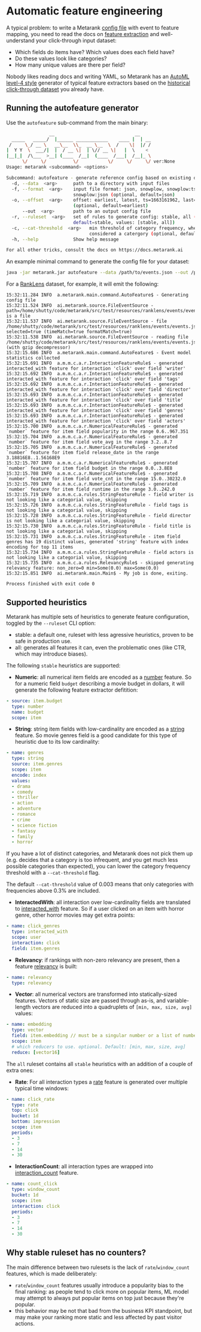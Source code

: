 # Automatic feature engineering

A typical problem: to write a Metarank [config file](../configuration/overview.md) with event to feature mapping, 
you need to read the docs on [feature extraction](../configuration/feature-extractors.md) and well-understand your click-through
input dataset:
* Which fields do items have? Which values does each field have?
* Do these values look like categories?
* How many unique values are there per field?

Nobody likes reading docs and writing YAML, so Metarank has an [AutoML level-4 style](https://medium.com/@tunguz/six-levels-of-auto-ml-a277aa1f0f38)
generator of typical feature extractors based on the [historical click-through dataset](../event-schema.md) you already have.

## Running the autofeature generator

Use the `autofeature` sub-command from the main binary:
```bash
                __                              __    
  _____   _____/  |______ ____________    ____ |  | __
 /     \_/ __ \   __\__  \\_  __ \__  \  /    \|  |/ /
|  Y Y  \  ___/|  |  / __ \|  | \// __ \|   |  \    < 
|__|_|  /\___  >__| (____  /__|  (____  /___|  /__|_ \
      \/     \/          \/           \/     \/     \/ ver:None
Usage: metarank <subcommand> <options>

Subcommand: autofeature - generate reference config based on existing data
  -d, --data  <arg>      path to a directory with input files
  -f, --format  <arg>    input file format: json, snowplow, snowplow:tsv,
                         snowplow:json (optional, default=json)
  -o, --offset  <arg>    offset: earliest, latest, ts=1663161962, last=1h
                         (optional, default=earliest)
      --out  <arg>       path to an output config file
  -r, --ruleset  <arg>   set of rules to generate config: stable, all (optional,
                         default=stable, values: [stable, all])
  -c, --cat-threshold  <arg>   min threshold of category frequency, when its
                               considered a catergory (optional, default=0.003)
  -h, --help             Show help message

For all other tricks, consult the docs on https://docs.metarank.ai
```

An example minimal command to generate the config file for your dataset:
```bash
java -jar metarank.jar autofeature --data /path/to/events.json --out /path/to/config.yaml
```

For a [RankLens](https://github.com/metarank/ranklens) dataset, for example, it will emit the following:
```
15:32:11.284 INFO  a.metarank.main.command.AutoFeature$ - Generating config file
15:32:11.524 INFO  ai.metarank.source.FileEventSource - path=/home/shutty/code/metarank/src/test/resources/ranklens/events/events.jsonl.gz is a file
15:32:11.537 INFO  ai.metarank.source.FileEventSource - file /home/shutty/code/metarank/src/test/resources/ranklens/events/events.jsonl.gz selected=true (timeMatch=true formatMatch=true)
15:32:11.538 INFO  ai.metarank.source.FileEventSource - reading file /home/shutty/code/metarank/src/test/resources/ranklens/events/events.jsonl.gz (with gzip decompressor)
15:32:15.686 INFO  a.metarank.main.command.AutoFeature$ - Event model statistics collected
15:32:15.691 INFO  a.m.m.c.a.r.InteractionFeatureRule$ - generated interacted_with feature for interaction 'click' over field 'writer'
15:32:15.692 INFO  a.m.m.c.a.r.InteractionFeatureRule$ - generated interacted_with feature for interaction 'click' over field 'tags'
15:32:15.692 INFO  a.m.m.c.a.r.InteractionFeatureRule$ - generated interacted_with feature for interaction 'click' over field 'director'
15:32:15.693 INFO  a.m.m.c.a.r.InteractionFeatureRule$ - generated interacted_with feature for interaction 'click' over field 'title'
15:32:15.693 INFO  a.m.m.c.a.r.InteractionFeatureRule$ - generated interacted_with feature for interaction 'click' over field 'genres'
15:32:15.693 INFO  a.m.m.c.a.r.InteractionFeatureRule$ - generated interacted_with feature for interaction 'click' over field 'actors'
15:32:15.700 INFO  a.m.m.c.a.r.NumericalFeatureRule$ - generated `number` feature for item field popularity in the range 0.6..967.351
15:32:15.704 INFO  a.m.m.c.a.r.NumericalFeatureRule$ - generated `number` feature for item field vote_avg in the range 3.2..8.7
15:32:15.705 INFO  a.m.m.c.a.r.NumericalFeatureRule$ - generated `number` feature for item field release_date in the range 3.18816E8..1.56168E9
15:32:15.707 INFO  a.m.m.c.a.r.NumericalFeatureRule$ - generated `number` feature for item field budget in the range 0.0..3.8E8
15:32:15.708 INFO  a.m.m.c.a.r.NumericalFeatureRule$ - generated `number` feature for item field vote_cnt in the range 15.0..30232.0
15:32:15.709 INFO  a.m.m.c.a.r.NumericalFeatureRule$ - generated `number` feature for item field runtime in the range 3.0..242.0
15:32:15.719 INFO  a.m.m.c.a.rules.StringFeatureRule - field writer is not looking like a categorial value, skipping
15:32:15.726 INFO  a.m.m.c.a.rules.StringFeatureRule - field tags is not looking like a categorial value, skipping
15:32:15.728 INFO  a.m.m.c.a.rules.StringFeatureRule - field director is not looking like a categorial value, skipping
15:32:15.730 INFO  a.m.m.c.a.rules.StringFeatureRule - field title is not looking like a categorial value, skipping
15:32:15.731 INFO  a.m.m.c.a.rules.StringFeatureRule - item field genres has 19 distinct values, generated 'string' feature with index encoding for top 11 items
15:32:15.734 INFO  a.m.m.c.a.rules.StringFeatureRule - field actors is not looking like a categorial value, skipping
15:32:15.735 INFO  a.m.m.c.a.rules.RelevancyRule$ - skipped generating relevancy feature: non_zero=0 min=Some(0.0) max=Some(0.0)
15:32:15.851 INFO  ai.metarank.main.Main$ - My job is done, exiting.

Process finished with exit code 0
```

## Supported heuristics

Metarank has multiple sets of heuristics to generate feature configuration, toggled by the `--ruleset` CLI option:
* stable: a default one, ruleset with less agressive heuristics, proven to be safe in production use.
* all: generates all features it can, even the problematic ones (like CTR, which may introduce biases).

The following `stable` heuristics are supported:
* **Numeric**: all numerical item fields are encoded as a [number](../configuration/features/scalar.md#numerical-extractor) feature.
So for a numeric field `budget` describing a movie budget in dollars, it will generate the following feature extractor defitition:
```yaml
- source: item.budget
  type: number
  name: budget
  scope: item
```
* **String**: string item fields with low-cardinality are encoded as a [string](../configuration/features/scalar.md#string-extractors) feature.
So movie genres field is a good candidate for this type of heuristic due to its low cardinality:
```yaml
- name: genres
  type: string
  source: item.genres
  scope: item
  encode: index
  values:
  - drama
  - comedy
  - thriller
  - action
  - adventure
  - romance
  - crime
  - science fiction
  - fantasy
  - family
  - horror
```

If you have a lot of distinct categories, and Metarank does not pick them up (e.g. decides that a category is too infrequent, and you get much less possible categories than expected), you can lower the category frequency threshold with a `--cat-threshold` flag.

The default `--cat-threshold` value of 0.003 means that only categories with frequencies above 0.3% are included.

* **InteractedWith**: all interaction over low-cardinality fields are translated to [interacted_with](../configuration/features/user-session.md#interacted-with) feature.
So if a user clicked on an item with horror genre, other horror movies may get extra points:
```yaml
- name: click_genres
  type: interacted_with
  scope: user
  interaction: click
  field: item.genres
```
* **Relevancy**: if rankings with non-zero relevancy are present, then a feature [relevancy](../configuration/features/relevancy.md) is built:
```yaml
- name: relevancy
  type: relevancy
```

* **Vector**: all numerical vectors are transformed into statically-sized features. Vectors of static size are passed through as-is, and variable-length vectors are reduced into a quadruplets of `[min, max, size, avg]` values:

```yaml
- name: embedding
  type: vector
  field: item.embedding // must be a singular number or a list of numbers
  scope: item
  # which reducers to use. optional. Default: [min, max, size, avg]
  reduce: [vector16]
```

The `all` ruleset contains all `stable` heuristics with an addition of a couple of extra ones:
* **Rate**: For all interaction types a [rate](../configuration/features/counters.md#rate) feature is generated over multiple
typical time windows:
```yaml
- name: click_rate
  type: rate
  top: click
  bucket: 1d
  bottom: impression
  scope: item
  periods:
  - 3
  - 7
  - 14
  - 30
```
* **InteractionCount**: all interaction types are wrapped into [interaction_count](../configuration/features/counters.md#interaction-counter) feature.
```yaml
- name: count_click
  type: window_count
  bucket: 1d
  scope: item
  interaction: click
  periods:
  - 3
  - 7
  - 14
  - 30
```

## Why stable ruleset has no counters?

The main difference between two rulesets is the lack of `rate`/`window_count` features, which is made deliberately:
* `rate`/`window_count` features usually introduce a popularity bias to the final ranking: as people tend to click more
on popular items, ML model may attempt to always put popular items on top just because they're popular.
* this behavior may be not that bad from the business KPI standpoint, but may make your ranking more static and 
less affected by past visitor actions.